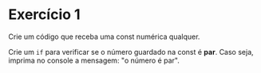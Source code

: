 # Exercício 1

Crie um código que receba uma const numérica qualquer.

 Crie um `if` para verificar se o número guardado na const é **par**. Caso seja, imprima no console a mensagem: "o número é par".